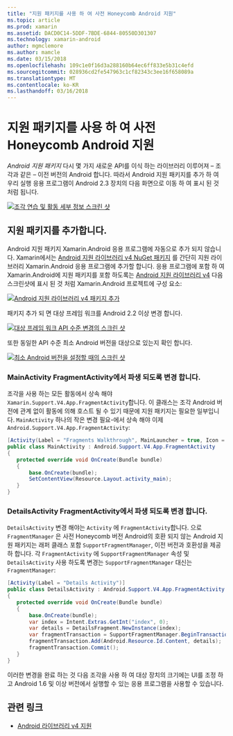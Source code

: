```yaml
---
title: "지원 패키지를 사용 하 여 사전 Honeycomb Android 지원"
ms.topic: article
ms.prod: xamarin
ms.assetid: DACD0C14-5DDF-7BDE-6844-80550D301307
ms.technology: xamarin-android
author: mgmclemore
ms.author: mamcle
ms.date: 03/15/2018
ms.openlocfilehash: 109c1e0f16d3a288160b64ec6ff833e5b31c4efd
ms.sourcegitcommit: 028936cd2fe547963c1cf82343c3ee16f658089a
ms.translationtype: MT
ms.contentlocale: ko-KR
ms.lasthandoff: 03/16/2018
---
```

# <a name="supporting-pre-honeycomb-android-using-support-packages"></a>지원 패키지를 사용 하 여 사전 Honeycomb Android 지원

*Android 지원 패키지* 다시 몇 가지 새로운 API를 이식 하는 라이브러리 이루어져 &ndash; 조각과 같은 &ndash; 이전 버전의 Android 합니다. 따라서 Android 지원 패키지를 추가 하 여 우리 실행 응용 프로그램이 Android 2.3 장치의 다음 화면으로 이동 하 여 표시 된 것 처럼 됩니다.

[![조각 연습 및 활동 세부 정보 스크린 샷](supporting-pre-honeycomb-images/01-sml.png)](supporting-pre-honeycomb-images/01.png#lightbox)

## <a name="adding-the-support-package"></a>지원 패키지를 추가합니다.

Android 지원 패키지 Xamarin.Android 응용 프로그램에 자동으로 추가 되지 않습니다. Xamarin에서는 [Android 지원 라이브러리 v4 NuGet 패키지](https://www.nuget.org/packages/Xamarin.Android.Support.v4/) 를 간단히 지원 라이브러리 Xamarin.Android 응용 프로그램에 추가할 합니다.
응용 프로그램에 포함 하 여 Xamarin.Android에 지원 패키지를 포함 하도록는 [Android 지원 라이브러리 v4](https://www.nuget.org/packages/Xamarin.Android.Support.v4/) 다음 스크린샷에 표시 된 것 처럼 Xamarin.Android 프로젝트에 구성 요소:

[![Android 지원 라이브러리 v4 패키지 추가](supporting-pre-honeycomb-images/02-sml.png)](supporting-pre-honeycomb-images/02.png#lightbox)

패키지 추가 되 면 대상 프레임 워크를 Android 2.2 이상 변경 합니다.

[![대상 프레임 워크 API 수준 변경의 스크린 샷](supporting-pre-honeycomb-images/03-sml.png)](supporting-pre-honeycomb-images/03.png#lightbox)

또한 동일한 API 수준 최소 Android 버전을 대상으로 있는지 확인 합니다.

[![최소 Android 버전을 설정할 때의 스크린 샷](supporting-pre-honeycomb-images/04-sml.png)](supporting-pre-honeycomb-images/04.png#lightbox)

### <a name="change-mainactivity-to-derive-from-fragmentactivity"></a>MainActivity FragmentActivity에서 파생 되도록 변경 합니다.

조각을 사용 하는 모든 활동에서 상속 해야 `Xamarin.Support.V4.App.FragmentActivity`합니다. 이 클래스는 조각 Android 버전에 관계 없이 활동에 의해 호스트 될 수 있기 때문에 지원 패키지는 필요한 일부입니다. `MainActivity` 하나의 작은 변경 필요-에서 상속 해야 이제 `Android.Support.V4.App.FragmentActivity`:

```csharp
[Activity(Label = "Fragments Walkthrough", MainLauncher = true, Icon = "@drawable/launcher")]
public class MainActivity : Android.Support.V4.App.FragmentActivity
{
   protected override void OnCreate(Bundle bundle)
   {
       base.OnCreate(bundle);
       SetContentView(Resource.Layout.activity_main);
   }
}
```


### <a name="change-detailsactivity-to-derive-from-fragmentactivity"></a>DetailsActivity FragmentActivity에서 파생 되도록 변경 합니다.

`DetailsActivity` 변경 해야는 `Activity` 에 `FragmentActivity`합니다. 으로 `FragmentManager` 은 사전 Honeycomb 버전 Android의 호환 되지 않는 Android 지원 패키지는 래퍼 클래스 포함 `SupportFragmentManager`, 이전 버전과 호환성을 제공 하 합니다. 각 `FragmentActivity` 에 `SupportFragmentManager` 속성 및 `DetailsActivity` 사용 하도록 변경는 `SupportFragmentManager` 대신는 `FragmentManager`:

```csharp
[Activity(Label = "Details Activity")]
public class DetailsActivity : Android.Support.V4.App.FragmentActivity
{
   protected override void OnCreate(Bundle bundle)
   {
       base.OnCreate(bundle);
       var index = Intent.Extras.GetInt("index", 0);
       var details = DetailsFragment.NewInstance(index);
       var fragmentTransaction = SupportFragmentManager.BeginTransaction(); // Notice the change from FragmentManager to SupportFragmentManager
       fragmentTransaction.Add(Android.Resource.Id.Content, details);
       fragmentTransaction.Commit();
   }
}
```

이러한 변경을 완료 하는 것 다음 조각을 사용 하 여 대상 장치의 크기에는 UI를 조정 하 고 Android 1.6 및 이상 버전에서 실행할 수 있는 응용 프로그램을 사용할 수 있습니다.


## <a name="related-links"></a>관련 링크

- [Android 라이브러리 v4 지원](https://www.nuget.org/packages/Xamarin.Android.Support.v4)

